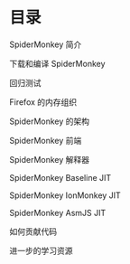 目录
====

SpiderMonkey 简介

下载和编译 SpiderMonkey

回归测试

Firefox 的内存组织

SpiderMonkey 的架构

SpiderMonkey 前端

SpiderMonkey 解释器

SpiderMonkey Baseline JIT

SpiderMonkey IonMonkey JIT

SpiderMonkey AsmJS JIT

如何贡献代码

进一步的学习资源
